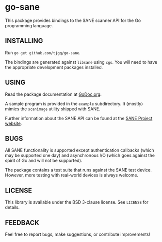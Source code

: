 # go-sane

This package provides bindings to the SANE scanner API for the Go programming
language.

## INSTALLING

Run `go get github.com/tjgq/go-sane`.

The bindings are generated against `libsane` using `cgo`.
You will need to have the appropriate development packages installed.

## USING

Read the package documentation at [GoDoc.org](http://godoc.org/github.com/tjgq/go-sane).

A sample program is provided in the `example` subdirectory.
It (mostly) mimics the `scanimage` utility shipped with SANE.

Further information about the SANE API can be found at the
[SANE Project website](http://www.sane-project.org).

## BUGS

All SANE functionality is supported except authentication callbacks (which may be supported one day)
and asynchronous I/O (which goes against the spirit of Go and will not be supported).

The package contains a test suite that runs against the SANE test device.
However, more testing with real-world devices is always welcome.

## LICENSE

This library is available under the BSD 3-clause license. See `LICENSE` for details.

## FEEDBACK

Feel free to report bugs, make suggestions, or contribute improvements!
